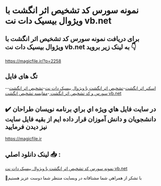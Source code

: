 # نمونه سورس کد تشخیص اثر انگشت با ویژوال بیسیک دات نت vb.net

## برای دریافت نمونه سورس کد تشخیص اثر انگشت با ویژوال بیسیک دات نت vb.net به لینک زیر بروید 👇

https://magicfile.ir/?p=2258

## تگ های فایل

-[اسکنر اثر انگشت](https://magicfile.ir/product/%d8%b3%d9%88%d8%b1%d8%b3-%d9%88-%da%a9%d8%af%d8%aa%d8%b4%d8%ae%d9%8a%d8%b5-%d8%a7%d8%ab%d8%b1-%d8%a7%d9%86%da%af%d8%b4%d8%aa-%d8%a8%d8%a7-%d9%88%db%8c%da%98%d9%88%d8%a7%d9%84-%d8%a8%db%8c%d8%b3%db%8c%da%a9-%d8%af%d8%a7%d8%aa-%d9%86%d8%aa/)-[تشخيص اثر انگشت با ویژوال بیسیک دات نت](https://magicfile.ir/product/%d8%b3%d9%88%d8%b1%d8%b3-%d9%88-%da%a9%d8%af%d8%aa%d8%b4%d8%ae%d9%8a%d8%b5-%d8%a7%d8%ab%d8%b1-%d8%a7%d9%86%da%af%d8%b4%d8%aa-%d8%a8%d8%a7-%d9%88%db%8c%da%98%d9%88%d8%a7%d9%84-%d8%a8%db%8c%d8%b3%db%8c%da%a9-%d8%af%d8%a7%d8%aa-%d9%86%d8%aa/)-[تشخیص اثر انگشت](https://magicfile.ir/product/%d8%b3%d9%88%d8%b1%d8%b3-%d9%88-%da%a9%d8%af%d8%aa%d8%b4%d8%ae%d9%8a%d8%b5-%d8%a7%d8%ab%d8%b1-%d8%a7%d9%86%da%af%d8%b4%d8%aa-%d8%a8%d8%a7-%d9%88%db%8c%da%98%d9%88%d8%a7%d9%84-%d8%a8%db%8c%d8%b3%db%8c%da%a9-%d8%af%d8%a7%d8%aa-%d9%86%d8%aa/)-[سورس و کد تشخيص اثر انگشت ](https://magicfile.ir/product/%d8%b3%d9%88%d8%b1%d8%b3-%d9%88-%da%a9%d8%af%d8%aa%d8%b4%d8%ae%d9%8a%d8%b5-%d8%a7%d8%ab%d8%b1-%d8%a7%d9%86%da%af%d8%b4%d8%aa-%d8%a8%d8%a7-%d9%88%db%8c%da%98%d9%88%d8%a7%d9%84-%d8%a8%db%8c%d8%b3%db%8c%da%a9-%d8%af%d8%a7%d8%aa-%d9%86%d8%aa/)-[مقایسه تشخیص انگشت vb.net](https://magicfile.ir/product/%d8%b3%d9%88%d8%b1%d8%b3-%d9%88-%da%a9%d8%af%d8%aa%d8%b4%d8%ae%d9%8a%d8%b5-%d8%a7%d8%ab%d8%b1-%d8%a7%d9%86%da%af%d8%b4%d8%aa-%d8%a8%d8%a7-%d9%88%db%8c%da%98%d9%88%d8%a7%d9%84-%d8%a8%db%8c%d8%b3%db%8c%da%a9-%d8%af%d8%a7%d8%aa-%d9%86%d8%aa/)

## ✔️ در سايت فايل هاي ويژه اي براي برنامه نويسان طراحان دانشجويان و دانش آموزان قرار داده ايم از بقيه فايل سايت نيز ديدن فرماييد

https://magicfile.ir


## لينک دانلود اصلي 📥 :

[نمونه سورس کد تشخیص اثر انگشت با ویژوال بیسیک دات نت vb.net](https://magicfile.ir/product/%d8%b3%d9%88%d8%b1%d8%b3-%d9%88-%da%a9%d8%af%d8%aa%d8%b4%d8%ae%d9%8a%d8%b5-%d8%a7%d8%ab%d8%b1-%d8%a7%d9%86%da%af%d8%b4%d8%aa-%d8%a8%d8%a7-%d9%88%db%8c%da%98%d9%88%d8%a7%d9%84-%d8%a8%db%8c%d8%b3%db%8c%da%a9-%d8%af%d8%a7%d8%aa-%d9%86%d8%aa/) 


🙏با تشکر از همراهي شما مشتاقانه در وبسایت منتظر شما دوست عزیز هستیم


